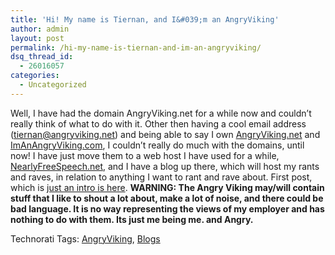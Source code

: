 ```yaml
---
title: 'Hi! My name is Tiernan, and I&#039;m an AngryViking'
author: admin
layout: post
permalink: /hi-my-name-is-tiernan-and-im-an-angryviking/
dsq_thread_id:
  - 26016057
categories:
  - Uncategorized
---
```

Well, I have had the domain AngryViking.net for a while now and couldn&#8217;t really think of what to do with it. Other then having a cool email address (<tiernan@angryviking.net>) and being able to say I own [AngryViking.net][1] and [ImAnAngryViking.com][2], I couldn&#8217;t really do much with the domains, until now! I have just move them to a web host I have used for a while, [NearlyFreeSpeech.net][3], and I have a blog up there, which will host my rants and raves, in relation to anything I want to rant and rave about. First post, which is [just an intro is here][4]. **WARNING: The Angry Viking may/will contain stuff that I like to shout a lot about, make a lot of noise, and there could be bad language. It is no way representing the views of my employer and has nothing to do with them. Its just me being me. and Angry.**

<div class="wlWriterSmartContent" id="0767317B-992E-4b12-91E0-4F059A8CECA8:1b205692-d7da-4289-8b89-00de45b24d7f" style="padding-right:0px;display:inline;padding-left:0px;padding-bottom:0px;margin:0px;padding-top:0px;">
  Technorati Tags: <a href="http://technorati.com/tags/AngryViking" rel="tag">AngryViking</a>, <a href="http://technorati.com/tags/Blogs" rel="tag">Blogs</a>
</div>

 [1]: http://www.angryviking.net
 [2]: http://www.imanangryviking.com
 [3]: http://www.NearlyFreeSpeech.net
 [4]: http://www.angryviking.net/2007/07/18/my-name-is-tiernan-and-im-an-angry-viking/